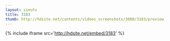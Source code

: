 ```yaml
---
layout: sieutv
title: 3183
thumb: http://hdsite.net/contents/videos_screenshots/3000/3183/preview_360p.mp4.jpg
---
```

{% include iframe src='http://hdsite.net/embed/3183' %}
 
